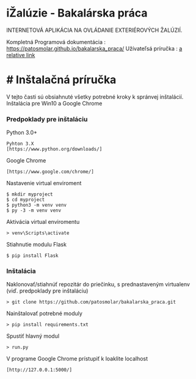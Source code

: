 ﻿# iŽalúzie - Bakalárska práca

INTERNETOVÁ APLIKÁCIA NA OVLÁDANIE EXTERIÉROVÝCH ŽALÚZIÍ.

Kompletná Programová dokumentácia : https://patosmolar.github.io/bakalarska_praca/
Užívateľsá príručka : [a relative link](userManual.md)



# # Inštalačná príručka
V tejto časti sú obsiahnuté všetky potrebné kroky k spránvej inštalácií.
Inštalácia pre Win10 a Google Chrome
### Predpoklady pre inštaláciu
Python 3.0+ 
```
Pyhton 3.X
[https://www.python.org/downloads/]
```
Google Chrome
```
[https://www.google.com/chrome/]
```

Nastavenie virtual enviroment
```
$ mkdir myproject
$ cd myproject
$ python3 -m venv venv
$ py -3 -m venv venv
```
Aktivácia virtual enviromentu
```
> venv\Scripts\activate
 ```
Stiahnutie modulu Flask
 ```
$ pip install Flask
 ```
### Inštalácia
Naklonovať/stiahnúť repozitár do priečinku, s prednastaveným virtualenv (viď. predpoklady pre inštaláciu)
 ```
> git clone https://github.com/patosmolar/bakalarska_praca.git
 ```
 Nainštalovať potrebné moduly
  ```
> pip install requirements.txt 
 ```
 Spustiť hlavný modul
 ```
> run.py 
 ```
 V programe Google Chrome prístupiť k loaklite localhost
 ```
[http://127.0.0.1:5000/]
 ```
 
